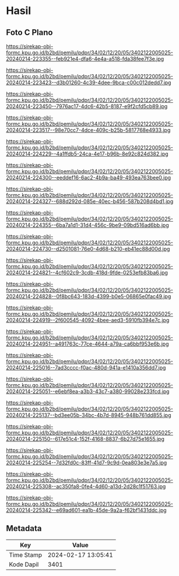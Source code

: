 # Hasil

## Foto C Plano

https://sirekap-obj-formc.kpu.go.id/b2bd/pemilu/pdpr/34/02/12/20/05/3402122005025-20240214-223355--feb921e4-dfa6-4e4a-a518-fda38fee7f3e.jpg

https://sirekap-obj-formc.kpu.go.id/b2bd/pemilu/pdpr/34/02/12/20/05/3402122005025-20240214-223423--d3b01260-4c39-4dee-9bca-c00c012dedd7.jpg

https://sirekap-obj-formc.kpu.go.id/b2bd/pemilu/pdpr/34/02/12/20/05/3402122005025-20240214-223450--7976ac17-4dc6-42b5-8187-e9f2cfd5cb89.jpg

https://sirekap-obj-formc.kpu.go.id/b2bd/pemilu/pdpr/34/02/12/20/05/3402122005025-20240214-223517--98e70cc7-4dce-409c-b25b-5817768e4933.jpg

https://sirekap-obj-formc.kpu.go.id/b2bd/pemilu/pdpr/34/02/12/20/05/3402122005025-20240214-224229--4a1ffdb5-24ca-4e17-b96b-8e92c824d382.jpg

https://sirekap-obj-formc.kpu.go.id/b2bd/pemilu/pdpr/34/02/12/20/05/3402122005025-20240214-224300--eeddef16-6ac2-4b9a-ba49-493ea763bee0.jpg

https://sirekap-obj-formc.kpu.go.id/b2bd/pemilu/pdpr/34/02/12/20/05/3402122005025-20240214-224327--688d292d-085e-40ec-b456-587b208d4bd1.jpg

https://sirekap-obj-formc.kpu.go.id/b2bd/pemilu/pdpr/34/02/12/20/05/3402122005025-20240214-224355--6ba7a1d1-31d4-456c-9be9-09bd516ad6bb.jpg

https://sirekap-obj-formc.kpu.go.id/b2bd/pemilu/pdpr/34/02/12/20/05/3402122005025-20240214-224730--d2501081-76e0-4d68-b210-eb41ec88d00d.jpg

https://sirekap-obj-formc.kpu.go.id/b2bd/pemilu/pdpr/34/02/12/20/05/3402122005025-20240214-224821--4cf602c9-3cdb-418d-9fde-0253efb83ba6.jpg

https://sirekap-obj-formc.kpu.go.id/b2bd/pemilu/pdpr/34/02/12/20/05/3402122005025-20240214-224828--0f8bc643-183d-4399-b0e5-06865e0fac49.jpg

https://sirekap-obj-formc.kpu.go.id/b2bd/pemilu/pdpr/34/02/12/20/05/3402122005025-20240214-224919--2f600545-4092-4bee-aed3-5910fb394e7c.jpg

https://sirekap-obj-formc.kpu.go.id/b2bd/pemilu/pdpr/34/02/12/20/05/3402122005025-20240214-224951--a491763c-77ce-4644-a79a-ca6bbf953e6b.jpg

https://sirekap-obj-formc.kpu.go.id/b2bd/pemilu/pdpr/34/02/12/20/05/3402122005025-20240214-225016--7ad3cccc-f0ac-480d-941a-e1410a356dd7.jpg

https://sirekap-obj-formc.kpu.go.id/b2bd/pemilu/pdpr/34/02/12/20/05/3402122005025-20240214-225051--e6ebf8ea-a3b3-43c7-a380-99028e233fcd.jpg

https://sirekap-obj-formc.kpu.go.id/b2bd/pemilu/pdpr/34/02/12/20/05/3402122005025-20240214-225137--bd3ee05b-34bc-4b7d-8945-948b761dd855.jpg

https://sirekap-obj-formc.kpu.go.id/b2bd/pemilu/pdpr/34/02/12/20/05/3402122005025-20240214-225150--617e51c4-152f-4168-8837-6b27d75e1655.jpg

https://sirekap-obj-formc.kpu.go.id/b2bd/pemilu/pdpr/34/02/12/20/05/3402122005025-20240214-225254--7d32fd0c-83ff-41d7-9c9d-0ea803e3e7a5.jpg

https://sirekap-obj-formc.kpu.go.id/b2bd/pemilu/pdpr/34/02/12/20/05/3402122005025-20240214-225308--ac350fa8-0fe4-4d60-a13d-2d28c1f51763.jpg

https://sirekap-obj-formc.kpu.go.id/b2bd/pemilu/pdpr/34/02/12/20/05/3402122005025-20240214-225342--e69ad601-ea1b-45de-9a2a-f62bf1431ddc.jpg


## Metadata

| Key        | Value               |
| ---------- | ------------------- |
| Time Stamp | 2024-02-17 13:05:41 |
| Kode Dapil | 3401                |



